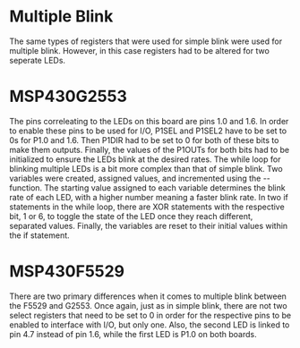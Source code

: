 # Multiple Blink
The same types of registers that were used for simple blink were used for multiple blink. However, in this case registers had to be altered for two seperate LEDs.

# MSP430G2553
The pins correleating to the LEDs on this board are pins 1.0 and 1.6. In order to enable these pins to be used for I/O, P1SEL and P1SEL2 have to be set to 0s for P1.0 and 1.6. Then P1DIR had to be set to 0 for both of these bits to make them outputs. Finally, the values of the P1OUTs for both bits had to be initialized to ensure the LEDs blink at the desired rates.
The while loop for blinking multiple LEDs is a bit more complex than that of simple blink. Two variables were created, assigned values, and incremented using the -- function. The starting value assigned to each variable determines the blink rate of each LED, with a higher number meaning a faster blink rate. In two if statements in the while loop, there are XOR statements with the respective bit, 1 or 6, to toggle the state of the LED once they reach different, separated values. Finally, the variables are reset to their initial values within the if statement.

# MSP430F5529
There are two primary differences when it comes to multiple blink between the F5529 and G2553. Once again, just as in simple blink, there are not two select registers that need to be set to 0 in order for the respective pins to be enabled to interface with I/O, but only one. Also, the second LED is linked to pin 4.7 instead of pin 1.6, while the first LED is P1.0 on both boards.
